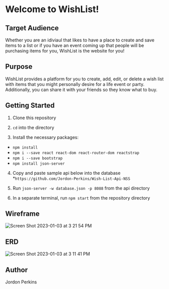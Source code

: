 # Welcome to WishList!

## Target Audience 
Whether you are an idiviaul that likes to have a place to create and save items to a list or if you have an event coming up that people will be purchasing items for you, WishList is the website for you!

## Purpose
WishList provides a platform for you to create, add, edit, or delete a wish list with items that you might personally desire for a life event or party. Additionally, you can share it with your friends so they know what to buy.

## Getting Started
1. Clone this repository

2. `cd` into the directory

3. Install the necessary packages:
  * `npm install`
  * `npm i --save react react-dom react-router-dom reactstrap`
  * `npm i --save bootstrap`
  * `npm install json-server`
  
4. Copy and paste sample api below into the database
  *`https://github.com/Jordon-Perkins/Wish-List-Api-NSS`

5. Run `json-server -w database.json -p 8088` from the api directory

6. In a separate terminal, run `npm start` from the repository directory

## Wireframe
![Screen Shot 2023-01-03 at 3 21 54 PM](https://user-images.githubusercontent.com/108637597/210443617-cdc5d966-35fb-4dc1-8ad3-96b848c1de8b.png)

## ERD
![Screen Shot 2023-01-03 at 3 11 41 PM](https://user-images.githubusercontent.com/108637597/210442742-fa714d61-e24e-42e0-92b8-c4cfa4434952.png)


## Author
Jordon Perkins 

